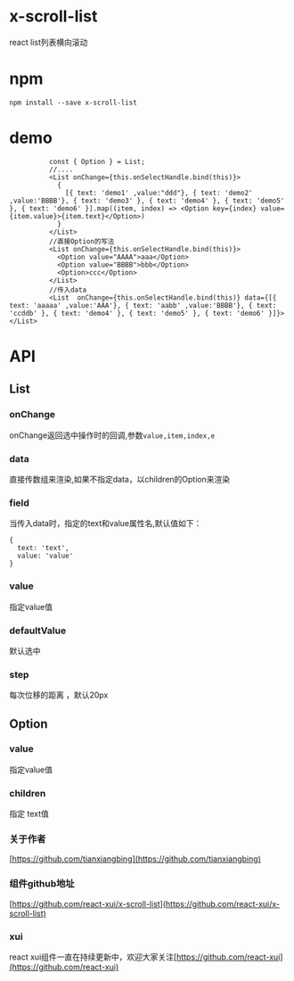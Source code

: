 # x-scroll-list
react list列表横向滚动
# npm 
    npm install --save x-scroll-list
# demo
```
          const { Option } = List;
          //....
          <List onChange={this.onSelectHandle.bind(this)}>
            {
              [{ text: 'demo1' ,value:"ddd"}, { text: 'demo2' ,value:'BBBB'}, { text: 'demo3' }, { text: 'demo4' }, { text: 'demo5' }, { text: 'demo6' }].map((item, index) => <Option key={index} value={item.value}>{item.text}</Option>)
            }
          </List>
          //直接Option的写法
          <List onChange={this.onSelectHandle.bind(this)}>
            <Option value="AAAA">aaa</Option>
            <Option value="BBBB">bbb</Option>
            <Option>ccc</Option>
          </List>
          //传入data
          <List  onChange={this.onSelectHandle.bind(this)} data={[{ text: 'aaaaa' ,value:'AAA'}, { text: 'aabb' ,value:'BBBB'}, { text: 'ccddb' }, { text: 'demo4' }, { text: 'demo5' }, { text: 'demo6' }]}></List>
```
# API
## List
### onChange
onChange返回选中操作时的回调,参数`value,item,index,e`
### data
直接传数组来渲染,如果不指定data，以children的Option来渲染
### field
当传入data时，指定的text和value属性名,默认值如下：
```
{
  text: 'text',
  value: 'value'
}
```
### value
指定value值
### defaultValue
默认选中
### step
每次位移的距离 ，默认20px
## Option
### value
指定value值
### children
指定 text值
### 关于作者
[https://github.com/tianxiangbing](https://github.com/tianxiangbing)

### 组件github地址
[https://github.com/react-xui/x-scroll-list](https://github.com/react-xui/x-scroll-list)


### xui
react xui组件一直在持续更新中，欢迎大家关注[https://github.com/react-xui](https://github.com/react-xui)
